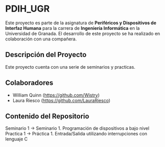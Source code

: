 # PDIH_UGR

Este proyecto es parte de la asignatura de **Periféricos y Dispositivos de Interfaz Humana** para la carrera de **Ingeniería Informática** en la Universidad de Granada. El desarrollo de este proyecto se ha realizado en colaboración con una compañera.

## Descripción del Proyecto

Este proyecto cuenta con una serie de seminarios y practicas.

## Colaboradores

- William Quinn (https://github.com/Wistry)
- Laura Riesco (https://github.com/LauraRiesco)

## Contenido del Repositorio

Seminario 1 -> Seminario 1. Programación de dispositivos a bajo nivel
Practica 1 -> Práctica 1. Entrada/Salida utilizando interrupciones con lenguaje C

